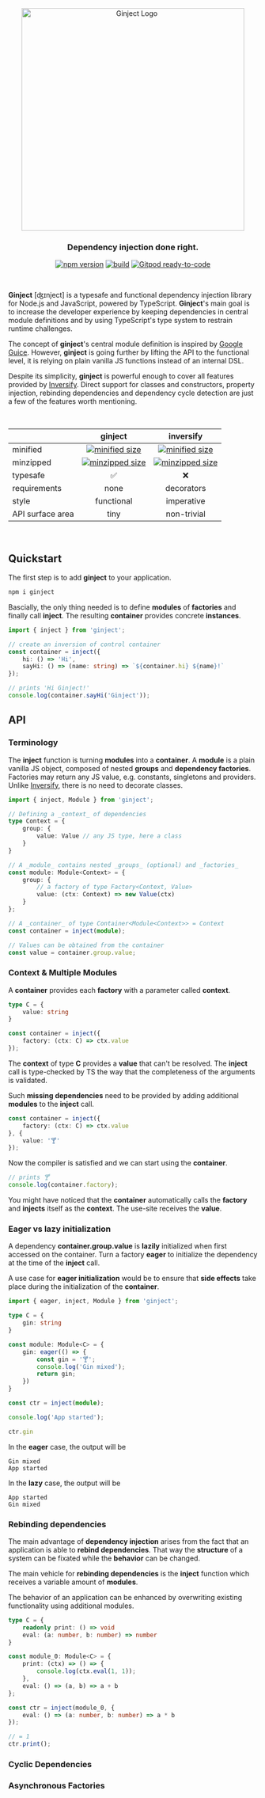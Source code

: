 <div id="ginject-logo" align="center">
  <a href="https://github.com/langium/ginject">
    <img alt="Ginject Logo" width="450" src="https://user-images.githubusercontent.com/743833/193610222-cf9a7feb-b1d9-4d5c-88de-6ce9fbca8299.png">
  </a>
  <h3>
    Dependency injection done right.
  </h3>
</div>

<div id="badges" align="center">

[![npm version](https://img.shields.io/npm/v/ginject?logo=npm&style=flat-square)](https://www.npmjs.com/package/ginject/)
[![build](https://img.shields.io/github/workflow/status/langium/ginject/Build/main?logo=github&style=flat-square)](https://github.com/langium/ginject/actions/workflows/build.yml)
[![Gitpod ready-to-code](https://img.shields.io/badge/Gitpod-ready--to--code-blue?logo=gitpod&style=flat-square)](https://gitpod.io/#https://github.com/langium/ginject)

</div>

<br>

**Ginject** [ʤɪnject] is a typesafe and functional dependency injection library for Node.js and JavaScript, powered by TypeScript. **Ginject**'s main goal is to increase the developer experience by keeping dependencies in central module definitions and by using TypeScript's type system to restrain runtime challenges.

The concept of **ginject**'s central module definition is inspired by [Google Guice](https://github.com/google/guice). However, **ginject** is going further by lifting the API to the functional level, it is relying on plain vanilla JS functions instead of an internal DSL.

Despite its simplicity, **ginject** is powerful enough to cover all features provided by [Inversify](https://github.com/inversify/InversifyJS). Direct support for classes and constructors, property injection, rebinding dependencies and dependency cycle detection are just a few of the features worth mentioning.

<br>

<div id="ginject vs inversify" align="center">

|                  |   ginject  |  inversify  |
|------------------|:----------:|:-----------:|
| minified         | [![minified size](https://img.shields.io/bundlephobia/min/ginject?label=&style=flat-square)](https://bundlephobia.com/result?p=ginject@latest) | [![minified size](https://img.shields.io/bundlephobia/min/inversify?label=&style=flat-square)](https://bundlephobia.com/result?p=inversify@latest) |
| minzipped        | [![minzipped size](https://img.shields.io/bundlephobia/minzip/ginject?label=&style=flat-square)](https://bundlephobia.com/result?p=ginject@latest) | [![minzipped size](https://img.shields.io/bundlephobia/minzip/inversify?label=&style=flat-square)](https://bundlephobia.com/result?p=inversify@latest) |
| typesafe         |      ✅    |      ❌      |
| requirements     |    none    | decorators  |
| style            | functional | imperative  |
| API surface area |    tiny    | non-trivial |

</div>

<br>

## Quickstart

The first step is to add **ginject** to your application.

```sh
npm i ginject
```

Bascially, the only thing needed is to define **modules** of **factories** and finally call **inject**. The resulting **container** provides concrete **instances**.

```ts
import { inject } from 'ginject';

// create an inversion of control container
const container = inject({
    hi: () => 'Hi',
    sayHi: () => (name: string) => `${container.hi} ${name}!`
});

// prints 'Hi Ginject!'
console.log(container.sayHi('Ginject'));
```

## API

### Terminology

The **inject** function is turning **modules** into a **container**. A **module** is a plain vanilla JS object, composed of nested **groups** and **dependency factories**. Factories may return any JS value, e.g. constants, singletons and providers. Unlike [Inversify](https://github.com/inversify/InversifyJS), there is no need to decorate classes.

```ts
import { inject, Module } from 'ginject';

// Defining a _context_ of dependencies
type Context = {
    group: {
        value: Value // any JS type, here a class
    }
}

// A _module_ contains nested _groups_ (optional) and _factories_
const module: Module<Context> = {
    group: {
        // a factory of type Factory<Context, Value>
        value: (ctx: Context) => new Value(ctx)
    }
};

// A _container_ of type Container<Module<Context>> = Context
const container = inject(module);

// Values can be obtained from the container
const value = container.group.value;
```

### Context & Multiple Modules

A **container** provides each **factory** with a parameter called **context**.

```ts
type C = {
    value: string
}

const container = inject({
    factory: (ctx: C) => ctx.value
});
```

The **context** of type **C** provides a **value** that can't be resolved. The **inject** call is type-checked by TS the way that the completeness of the arguments is validated.

Such **missing dependencies** need to be provided by adding additional **modules** to the **inject** call.

```ts
const container = inject({
    factory: (ctx: C) => ctx.value
}, {
    value: '🍸'
});
```

Now the compiler is satisfied and we can start using the **container**.

```ts
// prints 🍸
console.log(container.factory);
```

You might have noticed that the **container** automatically calls the **factory** and **injects** itself as the **context**. The use-site receives the **value**.

### Eager vs lazy initialization

A dependency **container.group.value** is **lazily** initialized when first accessed on the container. Turn a factory **eager** to initialize the dependency at the time of the **inject** call.

A use case for **eager initialization** would be to ensure that **side effects** take place during the initialization of the **container**. 

```ts
import { eager, inject, Module } from 'ginject';

type C = {
    gin: string
}

const module: Module<C> = {
    gin: eager(() => {
        const gin = '🍸';
        console.log('Gin mixed');
        return gin;
    })
}

const ctr = inject(module);

console.log('App started');

ctr.gin
```

In the **eager** case, the output will be

```
Gin mixed
App started
```

In the **lazy** case, the output will be

```
App started
Gin mixed
```

### Rebinding dependencies

The main advantage of **dependency injection** arises from the fact that an application is able to **rebind dependencies**. That way the **structure** of a system can be fixated while the **behavior** can be changed.

The main vehicle for **rebinding dependencies** is the **inject** function which receives a variable amount of **modules**.

The behavior of an application can be enhanced by overwriting existing functionality using additional modules.

```ts
type C = {
    readonly print: () => void
    eval: (a: number, b: number) => number
}

const module_0: Module<C> = {
    print: (ctx) => () => {
        console.log(ctx.eval(1, 1));
    },
    eval: () => (a, b) => a + b
};

const ctr = inject(module_0, {
    eval: () => (a: number, b: number) => a * b
});

// = 1
ctr.print();
```

### Cyclic Dependencies

### Asynchronous Factories
